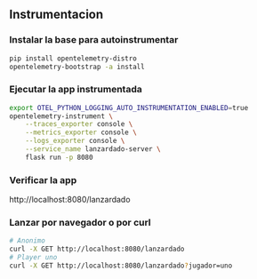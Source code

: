 
## Instrumentacion

### Instalar la base para autoinstrumentar
```bash
pip install opentelemetry-distro
opentelemetry-bootstrap -a install
```


### Ejecutar la app instrumentada
```bash
export OTEL_PYTHON_LOGGING_AUTO_INSTRUMENTATION_ENABLED=true
opentelemetry-instrument \
    --traces_exporter console \
    --metrics_exporter console \
    --logs_exporter console \
    --service_name lanzardado-server \
    flask run -p 8080
```

### Verificar la app
http://localhost:8080/lanzardado

### Lanzar por navegador o por curl
```bash
# Anonimo
curl -X GET http://localhost:8080/lanzardado
# Player uno
curl -X GET http://localhost:8080/lanzardado?jugador=uno
```
